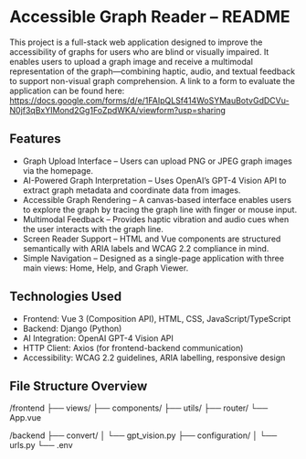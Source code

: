 # Accessible Graph Reader – README

This project is a full-stack web application designed to improve the accessibility of graphs for users who are blind or visually impaired. It enables users to upload a graph image and receive a multimodal representation of the graph—combining haptic, audio, and textual feedback to support non-visual graph comprehension.
A link to a form to evaluate the application can be found here: 
https://docs.google.com/forms/d/e/1FAIpQLSf414WoSYMauBotvGdDCVu-N0jf3qBxYIMond2Gg1FoZpdWKA/viewform?usp=sharing
## Features

- Graph Upload Interface – Users can upload PNG or JPEG graph images via the homepage.
- AI-Powered Graph Interpretation – Uses OpenAI’s GPT-4 Vision API to extract graph metadata and coordinate data from images.
- Accessible Graph Rendering – A canvas-based interface enables users to explore the graph by tracing the graph line with finger or mouse input.
- Multimodal Feedback – Provides haptic vibration and audio cues when the user interacts with the graph line.
- Screen Reader Support – HTML and Vue components are structured semantically with ARIA labels and WCAG 2.2 compliance in mind.
- Simple Navigation – Designed as a single-page application with three main views: Home, Help, and Graph Viewer.

## Technologies Used

- Frontend: Vue 3 (Composition API), HTML, CSS, JavaScript/TypeScript
- Backend: Django (Python)
- AI Integration: OpenAI GPT-4 Vision API
- HTTP Client: Axios (for frontend-backend communication)
- Accessibility: WCAG 2.2 guidelines, ARIA labelling, responsive design

## File Structure Overview
/frontend
├── views/
├── components/
├── utils/
├── router/
└── App.vue

/backend
├── convert/
│ └── gpt_vision.py
├── configuration/
│ └── urls.py
└── .env
